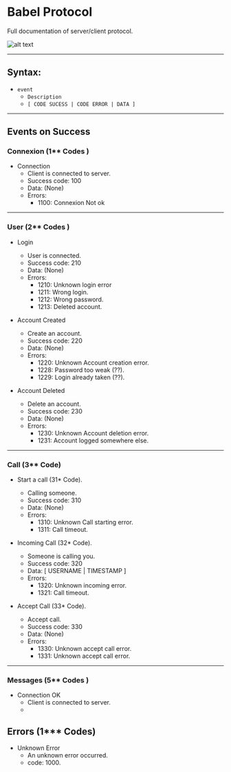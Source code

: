 # Babel Protocol
Full documentation of server/client protocol.


   ![alt text][logo]

   [logo]: ./UML.png "UML diagram image in Doc Folder"


---
## Syntax:
* `event`
    * `Description`
    * `[ CODE SUCESS | CODE ERROR | DATA ]`

---
## Events on Success

### Connexion (1** Codes )

* Connection
    * Client is connected to server.
    * Success code: 100
    * Data: (None)
    * Errors:
        * 1100: Connexion Not ok


---
### User (2** Codes )

* Login
    * User is connected.
    * Success code: 210
    * Data: (None)
    * Errors:
        * 1210: Unknown login error
        * 1211: Wrong login.
        * 1212: Wrong password.
        * 1213: Deleted account.

* Account Created
    * Create an account.
    * Success code: 220
    * Data: (None)
    * Errors:
        * 1220: Unknown Account creation error.
        * 1228: Password too weak (??).
        * 1229: Login already taken (??).


* Account Deleted
    * Delete an account.
    * Success code: 230
    * Data: (None)
    * Errors:
        * 1230: Unknown Account deletion error.
        * 1231: Account logged somewhere else.


---
### Call (3** Code)

* Start a call (31* Code).
    * Calling someone.
    * Success code: 310
    * Data: (None)
    * Errors:
        * 1310: Unknown Call starting error.
        * 1311: Call timeout.


* Incoming Call (32* Code).
    * Someone is calling you.
    * Success code: 320
    * Data: [ USERNAME | TIMESTAMP ]
    * Errors:
        * 1320: Unknown incoming error.
        * 1321: Call timeout.


* Accept Call (33* Code).
    * Accept call.
    * Success code: 330
    * Data: (None)
    * Errors:
        * 1330: Unknown accept call error.
        * 1331: Unknown accept call error.


---
### Messages (5** Codes )

* Connection OK
    * Client is connected to server.
    * 



## Errors (1*** Codes)

* Unknown Error
    * An unknown error occurred.
    * code: 1000.
